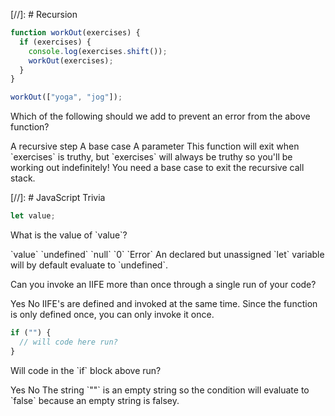 [//]: # Recursion

```js
function workOut(exercises) {
  if (exercises) {
    console.log(exercises.shift());
    workOut(exercises);
  }
}

workOut(["yoga", "jog"]);
```

<quiz>
  <question>
    <p>
      Which of the following should we add to prevent an error from the above
      function?
    </p>
    <answer>A recursive step</answer>
    <answer correct>A base case</answer>
    <answer>A parameter</answer>
    <explanation>
      This function will exit when `exercises` is truthy, but `exercises` will always be truthy so you'll be working out indefinitely! You need a base case to exit the recursive call stack.
    </explanation>
  </question>
</quiz>

[//]: # JavaScript Trivia

```js
let value;
```

<quiz>
  <question>
    <p>What is the value of `value`?</p>
    <answer>`value`</answer>
    <answer correct>`undefined`</answer>
    <answer>`null`</answer>
    <answer>`0`</answer>
    <answer>`Error`</answer>
    <explanation>An declared but unassigned `let` variable will by default evaluate to `undefined`.</explanation>
  </question>
</quiz>

<quiz>
  <question>
    <p>Can you invoke an IIFE more than once through a single run of your code?</p>
    <answer>Yes</answer>
    <answer correct>No</answer>
    <explanation>IIFE's are defined and invoked at the same time. Since the function is only defined once, you can only invoke it once.</explanation>
  </question>
</quiz>

```js
if ("") {
  // will code here run?
}
```

<quiz>
  <question>
    <p>Will code in the `if` block above run?</p>
    <answer>Yes</answer>
    <answer correct>No</answer>
    <explanation>The string `""` is an empty string so the condition will evaluate to `false` because an empty string is falsey.</explanation>
  </question>
</quiz>
